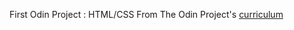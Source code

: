 First Odin Project : HTML/CSS
From The Odin Project's [curriculum](http://www.theodinproject.com/courses/web-development-101/lessons/html-css)